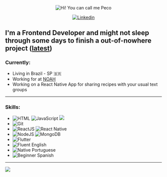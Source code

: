 <div align="center">
    <image src="./images/messagif-loop.gif" alt="Hi! You can call me Peco"/>

<a href="https://www.linkedin.com/in/peco-caballero/">![Linkedin](https://img.shields.io/badge/Linkedin-blue.svg?style=flat&logo=linkedin&logoColor=white)</a>

</div>

## I'm a Frontend Developer and might not sleep through some days to finish a out-of-nowhere project ([latest](https://github.com/PecoCaballero/mine-server-bot))

### Currently:

- Living in Brazil - SP 🇧🇷
- Working for at [NOAH](https://noah.com/)
- Working on a React Native App for sharing recipes with your usual text groups

---

### Skills:

- ![HTML](https://img.shields.io/badge/HTML-E34F26.svg?style=flat&logo=html5&logoColor=white) ![JavaScript](https://img.shields.io/badge/JavaScript-f7df1e.svg?style=flat&logo=javascript&logoColor=black) ![](https://img.shields.io/badge/CSS-blue.svg?style=flat&logo=css3&logoColor=white)
- ![Git](https://img.shields.io/badge/Git-white.svg?style=flat&logo=git&logoColor=black)
- ![ReactJS](https://img.shields.io/badge/ReactJS-blue.svg?style=flat&logo=react&logoColor=white) ![React Native](https://img.shields.io/badge/React_Native-grey.svg?style=flat&logo=react&logoColor=white)
- ![NodeJS](https://img.shields.io/badge/NodeJS-43853D.svg?style=flat&logo=node.js&logoColor=white) ![MongoDB](https://img.shields.io/badge/MongoDB-4DB33D.svg?style=flat&logo=mongodb&logoColor=white)
- ![Flutter](https://img.shields.io/badge/Flutter-white.svg?style=flat&logo=flutter&logoColor=blue)
- ![Fluent English](https://img.shields.io/badge/English-Fluent-success)
- ![Native Portuguese](https://img.shields.io/badge/Portuguese-Native-blueviolet)
- ![Beginner Spanish](https://img.shields.io/badge/Spanish-Beginner-informational)

<!-- ![Top Langs](https://github-readme-stats.vercel.app/api/top-langs/?username=PecoCaballero&count_private=true&hide=php) -->

---

<a href="https://github.com/PecoCaballero?tab=repositories">
  <img align="centre" src="https://github-readme-stats.vercel.app/api?username=PecoCaballero&count_private=true&include_all_commits=true&show_icons=true&title_color=007bff&text_color=e7e7e7&icon_color=007bff&bg_color=171c28" />
</a>

<!--
**PecoCaballero/PecoCaballero** is a ✨ _special_ ✨ repository because its `README.md` (this file) appears on your GitHub profile.

Here are some ideas to get you started:

- 🔭 I’m currently working on ...
- 🌱 I’m currently learning ...
- 👯 I’m looking to collaborate on ...
- 🤔 I’m looking for help with ...
- 💬 Ask me about ...
- 📫 How to reach me: ...
- 😄 Pronouns: ...
- ⚡ Fun fact: ...
-->
